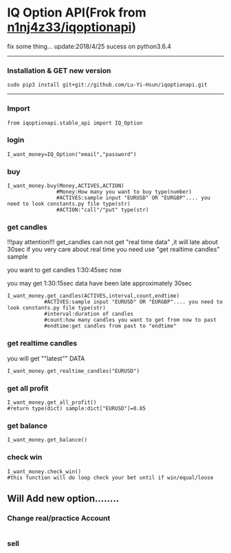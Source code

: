 # IQ Option API(Frok from [n1nj4z33/iqoptionapi](https://github.com/n1nj4z33/iqoptionapi))
fix some thing...
update:2018/4/25
sucess on python3.6.4

---

### Installation & GET new version
```
sudo pip3 install git+git://github.com/Lu-Yi-Hsun/iqoptionapi.git
```
---
### Import 
```
from iqoptionapi.stable_api import IQ_Option
```
### login
```
I_want_money=IQ_Option("email","password")
```
### buy
```
I_want_money.buy(Money,ACTIVES,ACTION)
                #Money:How many you want to buy type(number)
                #ACTIVES:sample input "EURUSD" OR "EURGBP".... you need to look constants.py file type(str)
                #ACTION:"call"/"put" type(str)
```

### get candles
!!!pay attention!!! get_candles can not get "real time data" ,it will late about 30sec
if you very care about real time you need use "get  realtime candles"
sample 

you want to get  candles 1:30:45sec now

you may get 1:30:15sec data have been late approximately 30sec


```
I_want_money.get_candles(ACTIVES,interval,count,endtime)
            #ACTIVES:sample input "EURUSD" OR "EURGBP".... you need to look constants.py file type(str)
            #interval:duration of candles
            #count:how many candles you want to get from now to past
            #endtime:get candles from past to "endtime"
```
### get  realtime candles
you will get ""latest"" DATA
```
I_want_money.get_realtime_candles("EURUSD")
```
### get all profit
```
I_want_money.get_all_profit()
#return type(dict) sample:dict["EURUSD"]=0.85 
```
### get balance
```
I_want_money.get_balance()
```

### check win
```
I_want_money.check_win()
#this function will do loop check your bet until if win/equal/loose
```
## Will Add new option........

### Change real/practice Account
```
```
### sell
```
```